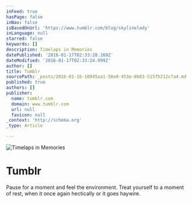 ```yaml
---
inFeed: true
hasPage: false
inNav: false
isBasedOnUrl: 'https://www.tumblr.com/blog/skylinelady'
inLanguage: null
starred: false
keywords: []
description: Timelaps in Memories
datePublished: '2016-01-17T02:33:28.169Z'
dateModified: '2016-01-17T02:33:24.999Z'
author: []
title: Tumblr
sourcePath: _posts/2016-01-16-10845aa1-58e0-453e-8b83-515fb212cfa4.md
published: true
authors: []
publisher:
  name: tumblr.com
  domain: www.tumblr.com
  url: null
  favicon: null
_context: 'http://schema.org'
_type: Article

---
```

![Timelaps in Memories](https://s3-us-west-2.amazonaws.com/the-grid-img/p/2403e20a449034088f29fd7014593a9d614444f5.gif)

# Tumblr

Pause for a moment and feel the environment. Treat yourself to a moment of rest, when it once again hectically or it goes haywire.